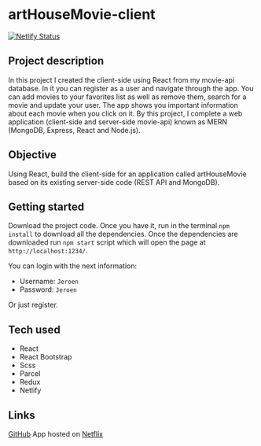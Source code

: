 # artHouseMovie-client

[![Netlify Status](https://api.netlify.com/api/v1/badges/086dafbc-0f06-4213-ae5d-7887b05596fd/deploy-status)](https://app.netlify.com/sites/verdant-stroopwafel-a5bdbc/deploys)

## Project description

In this project I created the client-side using React from my movie-api database. In it you can register as a user and navigate through the app. You can add movies to your favorites list as well as remove them, search for a movie and update your user. The app shows you important information about each movie when you click on it. By this project, I complete a web application (client-side and server-side movie-api) known as MERN (MongoDB, Express, React and Node.js).

## Objective

Using React, build the client-side for an application called artHouseMovie based on its existing server-side code (REST API and MongoDB).

## Getting started

Download the project code. Once you have it, run in the terminal `npm install` to download all the dependencies. Once the dependencies are downloaded run `npm start` script which will open the page at `http://localhost:1234/`.

You can login with the next information:

- Username: `Jeroen`
- Password: `Jeroen`

Or just register.

## Tech used

- React
- React Bootstrap
- Scss
- Parcel
- Redux
- Netlify

## Links

[GitHub](https://github.com/WinstonMuijs/artHouseMovie-client.git)
App hosted on [Netflix]()
